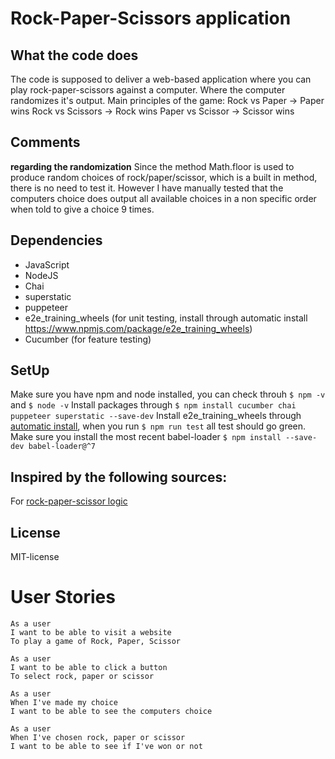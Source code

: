 # Rock-Paper-Scissors application

## What the code does
The code is supposed to deliver a web-based application where you can play rock-paper-scissors against a computer. Where the computer randomizes it's output. 
Main principles of the game:
Rock vs Paper -> Paper wins
Rock vs Scissors -> Rock wins
Paper vs Scissor -> Scissor wins

## Comments
**regarding the randomization**
Since the method Math.floor is used to produce random choices of rock/paper/scissor, which is a built in method, there is no need to test it. However I have manually tested that the computers choice does output all available choices in a non specific order when told to give a choice 9 times. 

## Dependencies
- JavaScript
- NodeJS
- Chai
- superstatic
- puppeteer
- e2e_training_wheels (for unit testing, install through automatic install https://www.npmjs.com/package/e2e_training_wheels)
- Cucumber (for feature testing)

## SetUp
Make sure you have npm and node installed, you can check throuh `$ npm -v` and `$ node -v`
Install packages through `$ npm install cucumber chai puppeteer superstatic --save-dev`
Install e2e_training_wheels through [automatic install](https://www.npmjs.com/package/e2e_training_wheels), when you run `$ npm run test` all test should go green. 
Make sure you install the most recent babel-loader `$ npm install --save-dev babel-loader@^7`

## Inspired by the following sources:
For [rock-paper-scissor logic](https://stackoverflow.com/questions/11377117/rock-paper-scissors-determine-win-loss-tie-using-math)

## License
MIT-license

# User Stories
```
As a user
I want to be able to visit a website
To play a game of Rock, Paper, Scissor
```
```
As a user
I want to be able to click a button
To select rock, paper or scissor
```
```
As a user
When I've made my choice
I want to be able to see the computers choice
```
```
As a user
When I've chosen rock, paper or scissor
I want to be able to see if I've won or not
```